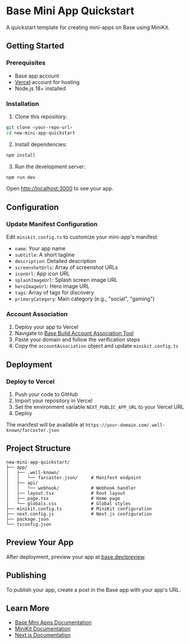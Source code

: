 # Base Mini App Quickstart

A quickstart template for creating mini-apps on Base using MiniKit.

## Getting Started

### Prerequisites

- Base app account
- [Vercel](https://vercel.com/) account for hosting
- Node.js 18+ installed

### Installation

1. Clone this repository:
```bash
git clone <your-repo-url>
cd new-mini-app-quickstart
```

2. Install dependencies:
```bash
npm install
```

3. Run the development server:
```bash
npm run dev
```

Open [http://localhost:3000](http://localhost:3000) to see your app.

## Configuration

### Update Manifest Configuration

Edit `minikit.config.ts` to customize your mini-app's manifest:

- `name`: Your app name
- `subtitle`: A short tagline
- `description`: Detailed description
- `screenshotUrls`: Array of screenshot URLs
- `iconUrl`: App icon URL
- `splashImageUrl`: Splash screen image URL
- `heroImageUrl`: Hero image URL
- `tags`: Array of tags for discovery
- `primaryCategory`: Main category (e.g., "social", "gaming")

### Account Association

1. Deploy your app to Vercel
2. Navigate to [Base Build Account Association Tool](https://www.base.dev/preview?tab=account)
3. Paste your domain and follow the verification steps
4. Copy the `accountAssociation` object and update `minikit.config.ts`

## Deployment

### Deploy to Vercel

1. Push your code to GitHub
2. Import your repository in Vercel
3. Set the environment variable `NEXT_PUBLIC_APP_URL` to your Vercel URL
4. Deploy

The manifest will be available at `https://your-domain.com/.well-known/farcaster.json`

## Project Structure

```
new-mini-app-quickstart/
├── app/
│   ├── .well-known/
│   │   └── farcaster.json/     # Manifest endpoint
│   ├── api/
│   │   └── webhook/            # Webhook handler
│   ├── layout.tsx              # Root layout
│   ├── page.tsx                # Home page
│   └── globals.css             # Global styles
├── minikit.config.ts           # MiniKit configuration
├── next.config.js              # Next.js configuration
├── package.json
└── tsconfig.json
```

## Preview Your App

After deployment, preview your app at [base.dev/preview](https://base.dev/preview).

## Publishing

To publish your app, create a post in the Base app with your app's URL.

## Learn More

- [Base Mini Apps Documentation](https://docs.base.org/mini-apps)
- [MiniKit Documentation](https://docs.base.org/mini-apps/features/minikit)
- [Next.js Documentation](https://nextjs.org/docs)

